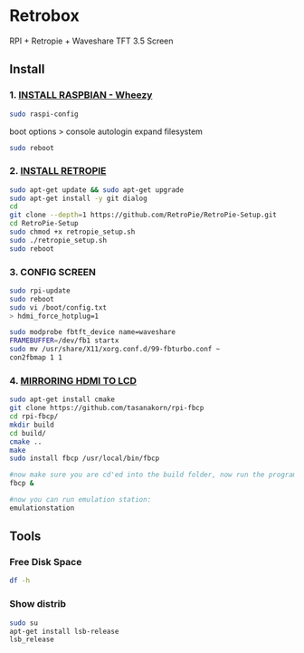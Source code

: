 # Retrobox
RPI + Retropie + Waveshare TFT 3.5 Screen

## Install

### 1. [INSTALL RASPBIAN - Wheezy](https://www.raspberrypi.org/downloads/raspbian/)

```bash
sudo raspi-config
```
boot options > console autologin
expand filesystem
```bash
sudo reboot
```

### 2. [INSTALL RETROPIE](https://github.com/RetroPie/RetroPie-Setup/wiki/Manual-Installation)

```bash
sudo apt-get update && sudo apt-get upgrade
sudo apt-get install -y git dialog
cd
git clone --depth=1 https://github.com/RetroPie/RetroPie-Setup.git
cd RetroPie-Setup
sudo chmod +x retropie_setup.sh
sudo ./retropie_setup.sh
sudo reboot
```

### 3. CONFIG SCREEN

```bash
sudo rpi-update
sudo reboot
sudo vi /boot/config.txt
> hdmi_force_hotplug=1

sudo modprobe fbtft_device name=waveshare
FRAMEBUFFER=/dev/fb1 startx
sudo mv /usr/share/X11/xorg.conf.d/99-fbturbo.conf ~
con2fbmap 1 1
```

### 4. [MIRRORING HDMI TO LCD](http://blog.petrockblock.com/forums/topic/swap-emulationstation-from-hdmi-to-lcd/#post-107972)

```bash
sudo apt-get install cmake
git clone https://github.com/tasanakorn/rpi-fbcp
cd rpi-fbcp/
mkdir build
cd build/
cmake ..
make
sudo install fbcp /usr/local/bin/fbcp

#now make sure you are cd'ed into the build folder, now run the program:
fbcp &

#now you can run emulation station:
emulationstation
```

## Tools

### Free Disk Space

```bash
df -h
```

### Show distrib

```bash
sudo su
apt-get install lsb-release 
lsb_release
```
